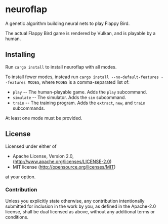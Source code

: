 # neuroflap

A genetic algorithm building neural nets to play Flappy Bird.

The actual Flappy Bird game is rendered by Vulkan, and is playable by a human.

## Installing

Run `cargo install` to install neuroflap with all modes.

To install fewer modes, instead run `cargo install --no-default-features --features MODES`, where `MODES` is a comma-separated list of:

 - `play` -- The human-playable game. Adds the `play` subcommand.
 - `simulate` -- The simulator. Adds the `sim` subcommand.
 - `train` -- The training program. Adds the `extract`, `new`, and `train` subcommands.

At least one mode must be provided.

## License

Licensed under either of

 * Apache License, Version 2.0, (http://www.apache.org/licenses/LICENSE-2.0)
 * MIT license (http://opensource.org/licenses/MIT)

at your option.

### Contribution

Unless you explicitly state otherwise, any contribution intentionally submitted for inclusion in the work by you, as defined in the Apache-2.0 license, shall be dual licensed as above, without any additional terms or conditions.
